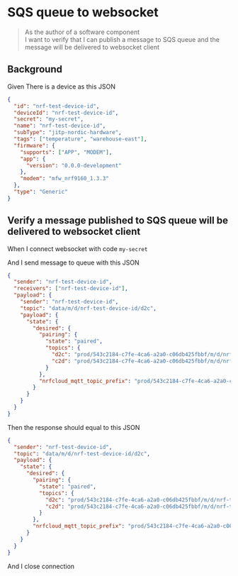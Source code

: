 # SQS queue to websocket

> As the author of a software component  
> I want to verify that I can publish a message to SQS queue and the message
> will be delivered to websocket client

## Background

Given There is a device as this JSON

```json
{
  "id": "nrf-test-device-id",
  "deviceId": "nrf-test-device-id",
  "secret": "my-secret",
  "name": "nrf-test-device-id",
  "subType": "jitp-nordic-hardware",
  "tags": ["temperature", "warehouse-east"],
  "firmware": {
    "supports": ["APP", "MODEM"],
    "app": {
      "version": "0.0.0-development"
    },
    "modem": "mfw_nrf9160_1.3.3"
  },
  "type": "Generic"
}
```

## Verify a message published to SQS queue will be delivered to websocket client

When I connect websocket with code `my-secret`

And I send message to queue with this JSON

```json
{
  "sender": "nrf-test-device-id",
  "receivers": ["nrf-test-device-id"],
  "payload": {
    "sender": "nrf-test-device-id",
    "topic": "data/m/d/nrf-test-device-id/d2c",
    "payload": {
      "state": {
        "desired": {
          "pairing": {
            "state": "paired",
            "topics": {
              "d2c": "prod/543c2184-c7fe-4ca6-a2a0-c06db425fbbf/m/d/nrf-test-device-id/d2c",
              "c2d": "prod/543c2184-c7fe-4ca6-a2a0-c06db425fbbf/m/d/nrf-test-device-id/+/r"
            }
          },
          "nrfcloud_mqtt_topic_prefix": "prod/543c2184-c7fe-4ca6-a2a0-c06db425fbbf/"
        }
      }
    }
  }
}
```

Then the response should equal to this JSON

```json
{
  "sender": "nrf-test-device-id",
  "topic": "data/m/d/nrf-test-device-id/d2c",
  "payload": {
    "state": {
      "desired": {
        "pairing": {
          "state": "paired",
          "topics": {
            "d2c": "prod/543c2184-c7fe-4ca6-a2a0-c06db425fbbf/m/d/nrf-test-device-id/d2c",
            "c2d": "prod/543c2184-c7fe-4ca6-a2a0-c06db425fbbf/m/d/nrf-test-device-id/+/r"
          }
        },
        "nrfcloud_mqtt_topic_prefix": "prod/543c2184-c7fe-4ca6-a2a0-c06db425fbbf/"
      }
    }
  }
}
```

And I close connection
